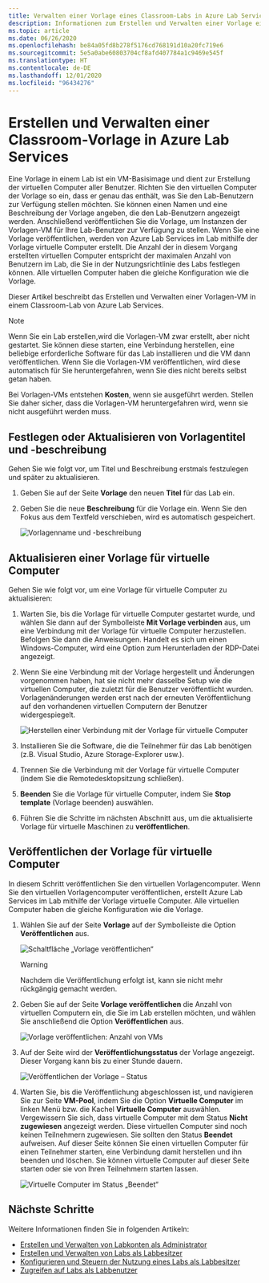 ```yaml
---
title: Verwalten einer Vorlage eines Classroom-Labs in Azure Lab Services | Microsoft-Dokumentation
description: Informationen zum Erstellen und Verwalten einer Vorlage eines Classroom-Labs in Azure Lab Services.
ms.topic: article
ms.date: 06/26/2020
ms.openlocfilehash: be84a05fd8b278f5176cd768191d10a20fc719e6
ms.sourcegitcommit: 5e5a0abe60803704cf8afd407784a1c9469e545f
ms.translationtype: HT
ms.contentlocale: de-DE
ms.lasthandoff: 12/01/2020
ms.locfileid: "96434276"
---
```

# <a name="create-and-manage-a-classroom-template-in-azure-lab-services"></a>Erstellen und Verwalten einer Classroom-Vorlage in Azure Lab Services
Eine Vorlage in einem Lab ist ein VM-Basisimage und dient zur Erstellung der virtuellen Computer aller Benutzer. Richten Sie den virtuellen Computer der Vorlage so ein, dass er genau das enthält, was Sie den Lab-Benutzern zur Verfügung stellen möchten. Sie können einen Namen und eine Beschreibung der Vorlage angeben, die den Lab-Benutzern angezeigt werden. Anschließend veröffentlichen Sie die Vorlage, um Instanzen der Vorlagen-VM für Ihre Lab-Benutzer zur Verfügung zu stellen. Wenn Sie eine Vorlage veröffentlichen, werden von Azure Lab Services im Lab mithilfe der Vorlage virtuelle Computer erstellt. Die Anzahl der in diesem Vorgang erstellten virtuellen Computer entspricht der maximalen Anzahl von Benutzern im Lab, die Sie in der Nutzungsrichtlinie des Labs festlegen können. Alle virtuellen Computer haben die gleiche Konfiguration wie die Vorlage.

Dieser Artikel beschreibt das Erstellen und Verwalten einer Vorlagen-VM in einem Classroom-Lab von Azure Lab Services. 

> [!NOTE]
> Wenn Sie ein Lab erstellen,wird die Vorlagen-VM zwar erstellt, aber nicht gestartet. Sie können diese starten, eine Verbindung herstellen, eine beliebige erforderliche Software für das Lab installieren und die VM dann veröffentlichen. Wenn Sie die Vorlagen-VM veröffentlichen, wird diese automatisch für Sie heruntergefahren, wenn Sie dies nicht bereits selbst getan haben. 
> 
> Bei Vorlagen-VMs entstehen **Kosten**, wenn sie ausgeführt werden. Stellen Sie daher sicher, dass die Vorlagen-VM heruntergefahren wird, wenn sie nicht ausgeführt werden muss. 


## <a name="set-or-update-template-title-and-description"></a>Festlegen oder Aktualisieren von Vorlagentitel und -beschreibung
Gehen Sie wie folgt vor, um Titel und Beschreibung erstmals festzulegen und später zu aktualisieren. 

1. Geben Sie auf der Seite **Vorlage** den neuen **Titel** für das Lab ein.  
2. Geben Sie die neue **Beschreibung** für die Vorlage ein. Wenn Sie den Fokus aus dem Textfeld verschieben, wird es automatisch gespeichert. 

    ![Vorlagenname und -beschreibung](./media/how-to-create-manage-template/template-name-description.png)

## <a name="update-a-template-vm"></a>Aktualisieren einer Vorlage für virtuelle Computer
Gehen Sie wie folgt vor, um eine Vorlage für virtuelle Computer zu aktualisieren:  

1. Warten Sie, bis die Vorlage für virtuelle Computer gestartet wurde, und wählen Sie dann auf der Symbolleiste **Mit Vorlage verbinden** aus, um eine Verbindung mit der Vorlage für virtuelle Computer herzustellen. Befolgen Sie dann die Anweisungen. Handelt es sich um einen Windows-Computer, wird eine Option zum Herunterladen der RDP-Datei angezeigt. 
1. Wenn Sie eine Verbindung mit der Vorlage hergestellt und Änderungen vorgenommen haben, hat sie nicht mehr dasselbe Setup wie die virtuellen Computer, die zuletzt für die Benutzer veröffentlicht wurden. Vorlagenänderungen werden erst nach der erneuten Veröffentlichung auf den vorhandenen virtuellen Computern der Benutzer widergespiegelt.

    ![Herstellen einer Verbindung mit der Vorlage für virtuelle Computer](./media/how-to-create-manage-template/connect-template-vm.png)
    
1. Installieren Sie die Software, die die Teilnehmer für das Lab benötigen (z.B. Visual Studio, Azure Storage-Explorer usw.). 
1. Trennen Sie die Verbindung mit der Vorlage für virtuelle Computer (indem Sie die Remotedesktopsitzung schließen). 
1. **Beenden** Sie die Vorlage für virtuelle Computer, indem Sie **Stop template** (Vorlage beenden) auswählen. 
1. Führen Sie die Schritte im nächsten Abschnitt aus, um die aktualisierte Vorlage für virtuelle Maschinen zu **veröffentlichen**. 

## <a name="publish-the-template-vm"></a>Veröffentlichen der Vorlage für virtuelle Computer  
In diesem Schritt veröffentlichen Sie den virtuellen Vorlagencomputer. Wenn Sie den virtuellen Vorlagencomputer veröffentlichen, erstellt Azure Lab Services im Lab mithilfe der Vorlage virtuelle Computer. Alle virtuellen Computer haben die gleiche Konfiguration wie die Vorlage.


1. Wählen Sie auf der Seite **Vorlage** auf der Symbolleiste die Option **Veröffentlichen** aus. 

    ![Schaltfläche „Vorlage veröffentlichen“](./media/tutorial-setup-classroom-lab/template-page-publish-button.png)

    > [!WARNING]
    > Nachdem die Veröffentlichung erfolgt ist, kann sie nicht mehr rückgängig gemacht werden. 
2. Geben Sie auf der Seite **Vorlage veröffentlichen** die Anzahl von virtuellen Computern ein, die Sie im Lab erstellen möchten, und wählen Sie anschließend die Option **Veröffentlichen** aus. 

    ![Vorlage veröffentlichen: Anzahl von VMs](./media/tutorial-setup-classroom-lab/publish-template-number-vms.png)
3. Auf der Seite wird der **Veröffentlichungsstatus** der Vorlage angezeigt. Dieser Vorgang kann bis zu einer Stunde dauern. 

    ![Veröffentlichen der Vorlage – Status](./media/tutorial-setup-classroom-lab/publish-template-progress.png)
4. Warten Sie, bis die Veröffentlichung abgeschlossen ist, und navigieren Sie zur Seite **VM-Pool**, indem Sie die Option **Virtuelle Computer** im linken Menü bzw. die Kachel **Virtuelle Computer** auswählen. Vergewissern Sie sich, dass virtuelle Computer mit dem Status **Nicht zugewiesen** angezeigt werden. Diese virtuellen Computer sind noch keinen Teilnehmern zugewiesen. Sie sollten den Status **Beendet** aufweisen. Auf dieser Seite können Sie einen virtuellen Computer für einen Teilnehmer starten, eine Verbindung damit herstellen und ihn beenden und löschen. Sie können virtuelle Computer auf dieser Seite starten oder sie von Ihren Teilnehmern starten lassen. 

    ![Virtuelle Computer im Status „Beendet“](./media/tutorial-setup-classroom-lab/virtual-machines-stopped.png)
## <a name="next-steps"></a>Nächste Schritte
Weitere Informationen finden Sie in folgenden Artikeln:

- [Erstellen und Verwalten von Labkonten als Administrator](how-to-manage-lab-accounts.md)
- [Erstellen und Verwalten von Labs als Labbesitzer](how-to-manage-classroom-labs.md)
- [Konfigurieren und Steuern der Nutzung eines Labs als Labbesitzer](how-to-configure-student-usage.md)
- [Zugreifen auf Labs als Labbenutzer](how-to-use-classroom-lab.md)
